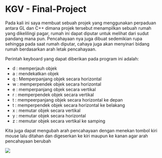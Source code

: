 # KGV - Final-Project

Pada kali ini saya membuat sebuah projek yang menggunakan perpaduan antara GL dan C++ dimana projek tersebut menampilkan sebuah rumah yang
dikelilingi pagar, rumah ini dapat diputar untuk melihat dari sudut pandang mana pun. Pencahayaan nya juga dibuat sedemikian rupa sehingga
pada saat rumah diputar, cahaya juga akan menyinari bidang rumah berdasarkan arah letak pencahayaan.

Perintah keyboard yang dapat diberikan pada program ini adalah:
- d : memperjauh objek
- a : mendekatkan objek
- q : Memperpanjang objek secara horizontal
- w : memperpendek objek secara horizontal
- e : memperpanjang objek secara vertikal
- r : memperpendek objek secara vertikal
- t : mempeerpanjang objek secara horizontal ke depan
- t : memperpendek objek secara horizontal ke belakang
- x : memutar objek secara vertikal
- y : memutar objek secara horizontal
- z : memutar objek secara vertikal ke samping

Kita juga dapat mengubah arah pencahayaan dengan menekan tombol kiri mouse lalu ditahan dan digeserkan ke kiri maupun ke kanan agar arah
pencahayaan berubah

![](https://i.ibb.co/dKPw0rq/IMG-20200614-WA0031.jpg)
